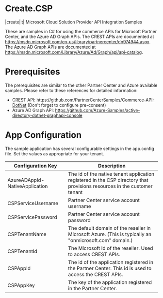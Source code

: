 # Create.CSP
|create|it| Microsoft Cloud Solution Provider API Integration Samples

These are samples in C# for using the commerce APIs for Microsoft Partner Center, and the Azure AD Graph APIs. 
The CREST APIs are documented at https://msdn.microsoft.com/en-us/library/partnercenter/dn974944.aspx.
The Azure AD Graph APIs are documented at https://msdn.microsoft.com/Library/Azure/Ad/Graph/api/api-catalog.

# Prerequisites
The prerequisites are similar to the other Partner Center and Azure available samples.
Please refer to these references for detailed information:
 - CREST API: https://github.com/PartnerCenterSamples/Commerce-API-DotNet (Don't forget to configure pre-consent)
 - Azure AD Graph API: https://github.com/Azure-Samples/active-directory-dotnet-graphapi-console

# App Configuration
The sample application has several configurable settings in the app.config file. Set the values as appropriate for your tenant.

| Configuration Key  | Description |
| ------------- | ------------- |
| AzureADAppId-NativeApplication  | The id of the native tenant application registered in the CSP directory that provisions resources in the customer tenant  |
| CSPServiceUsername  | Partner Center service account username  |
| CSPServicePassword  | Partner Center service account password  |
| CSPTenantName  | The default domain of the reseller in Microsoft Azure. (This is typically an "onmicrosoft.com" domain.)  |
| CSPTenantId  | The Microsoft Id of the reseller. Used to access CREST APIs.  |
| CSPAppId  | The id of the application registered in the Partner Center. This id is used to access the CREST APIs.  |
| CSPAppKey  | The key of the application registered in the Partner Center.  |


